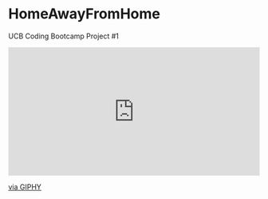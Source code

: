# HomeAwayFromHome
UCB Coding Bootcamp Project #1 


<div style="width:100%;height:0;padding-bottom:51%;position:relative;"><iframe src="https://giphy.com/embed/l4pTl5jJGgclxPmwg" width="100%" height="100%" style="position:absolute" frameBorder="0" class="giphy-embed" allowFullScreen></iframe></div><p><a href="https://giphy.com/gifs/l4pTl5jJGgclxPmwg">via GIPHY</a></p>

